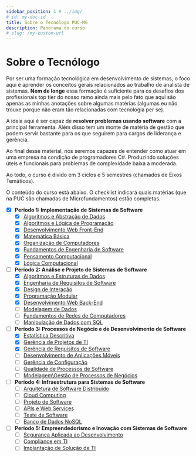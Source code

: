 ```yaml
---
sidebar_position: 1 # ../img/
# id: my-doc-id  
title: Sobre o Tecnólogo PUC-MG  
description: Panorama do curso  
# slug: /my-custom-url
---
```


# Sobre o Tecnólogo

Por ser uma formação tecnológica em desenvolvimento de sistemas, o foco aqui é aprender os conceitos gerais relacionados ao trabalho de analista de sistemas. **Nem de longe** essa formação é suficiente para os desafios dos profissionais top tier do nosso ramo ainda mais pelo fato que aqui são apenas as minhas anotações sobre algumas matérias (algumas eu não trouxe porque não eram tão relacionadas com tecnologia per se).

A ideia aqui é ser capaz de **resolver problemas usando software** com a principal ferramenta. Além disso tem um monte de matéria de gestão que podem servir bastante para os que seguirem para cargos de liderança e gerência.

Ao final desse material, nós seremos capazes de entender como atuar em uma empresa na condição de programadores C#. Produzindo soluções úteis e funcionais para problemas de complexidade baixa a moderada.

Ao todo, o curso é divido em 3 ciclos e 5 semestres (chamados de Eixos Temáticos).

O conteúdo do curso está abaixo. O checklist indicará quais matérias (que na PUC são chamadas de Microfundamentos) estão completas.

- [x] **Período 1: Implementação de Sistemas de Software**
    - [x] [Algoritmos e Abstração de Dados](./02-primeiro-periodo/01-algoritmo-abstracao.md)
    - [x] [Algoritmos e Lógica de Programação](./02-primeiro-periodo/02-algoritmo-logica.md)
    - [x] [Desenvolvimento Web Front-End](./02-primeiro-periodo/03-desenvolvimento-frontend.md)
    - [x] [Matemática Básica](./02-primeiro-periodo/04-matematica-basica.md)
    - [x] [Organização de Computadores](./02-primeiro-periodo/05-organizacao-computadores.md)
    - [x] [Fundamentos de Engenharia de Software](./02-primeiro-periodo/06-fundamentos-engenharia-software.md)
    - [x] [Pensamento Computacional](./02-primeiro-periodo/07-pensamento-computacional.md)
    - [x] [Lógica Computacional](./02-primeiro-periodo/08-logica-computacional.md)

- [ ] **Período 2: Análise e Projeto de Sistemas de Software**
    - [x] [Algoritmos e Estruturas de Dados](./03-segundo-periodo/01-algoritmo-estrutura-dados.md)
    - [x] [Engenharia de Requisitos de Software](./03-segundo-periodo/02-engenharia-requisitos.md)
    - [x] [Design de Interação](./03-segundo-periodo/03-design-interacao.md)
    - [x] [Programação Modular](./03-segundo-periodo/04-programacao-modular.md)
    - [x] [Desenvolvimento Web Back-End](./03-segundo-periodo/05-desenvolvimento-web-backend.md)
    - [ ] [Modelagem de Dados](./03-segundo-periodo/06-modelagem-dados.md)
    - [ ] [Fundamentos de Redes de Computadores](./03-segundo-periodo/07-redes-computadores.md)
    - [ ] [Manipulação de Dados com SQL](./03-segundo-periodo/08-modelagem-sql.md)

- [ ] **Período 3: Processos de Negócio e de Desenvolvimento de Software**
    - [x] [Estatística Descritiva](./04-terceiro-periodo/01-estatistica-descritiva.md)
    - [x] [Gerência de Projetos de TI](./04-terceiro-periodo/02-gerencia-projetos.md)
    - [x] [Gerência de Requisitos de Software](./04-terceiro-periodo/03-gerencia-requisitos.md)
    - [ ] [Desenvolvimento de Aplicações Móveis](./04-terceiro-periodo/04-desenvolvimento-mobile.md)
    - [ ] [Gerência de Configuração](./04-terceiro-periodo/05-gerencia-configuracao.md)
    - [ ] [Qualidade de Processos de Software](./04-terceiro-periodo/06-qualidade-processos.md)
    - [ ] [Modelagem\Gestão de Processos de Negócios](./04-terceiro-periodo/07-modelagem-processos.md)

- [ ] **Período 4: Infraestrutura para Sistemas de Software**
    - [ ] [Arquitetura de Software Distribuído](./05-quarto-periodo/01-arquitetura-distribuida.md)
    - [ ] [Cloud Computing](./05-quarto-periodo/02-cloud.md)
    - [ ] [Projeto de Software](./05-quarto-periodo/03-projeto-software.md)
    - [ ] [APIs e Web Services](./05-quarto-periodo/04-api-webservices.md)
    - [ ] [Teste de Software](./05-quarto-periodo/05-testes.md)
    - [ ] [Banco de Dados NoSQL](./05-quarto-periodo/06-banco-nosql.md)

- [ ] **Período 5: Empreendedorismo e Inovação com Sistemas de Software**
    - [ ] [Segurança Aplicada ao Desenvolvimento](./06-quinto-periodo/01-seguranca.md)
    - [ ] [Compliance em TI](./06-quinto-periodo/02-compliance.md)
    - [ ] [Implantação de Solução de TI](./06-quinto-periodo/03-implantacao.md)
